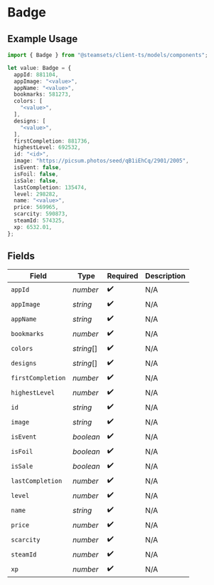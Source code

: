# Badge

## Example Usage

```typescript
import { Badge } from "@steamsets/client-ts/models/components";

let value: Badge = {
  appId: 881104,
  appImage: "<value>",
  appName: "<value>",
  bookmarks: 581273,
  colors: [
    "<value>",
  ],
  designs: [
    "<value>",
  ],
  firstCompletion: 881736,
  highestLevel: 692532,
  id: "<id>",
  image: "https://picsum.photos/seed/qB1iEhCq/2901/2005",
  isEvent: false,
  isFoil: false,
  isSale: false,
  lastCompletion: 135474,
  level: 298282,
  name: "<value>",
  price: 569965,
  scarcity: 590873,
  steamId: 574325,
  xp: 6532.01,
};
```

## Fields

| Field              | Type               | Required           | Description        |
| ------------------ | ------------------ | ------------------ | ------------------ |
| `appId`            | *number*           | :heavy_check_mark: | N/A                |
| `appImage`         | *string*           | :heavy_check_mark: | N/A                |
| `appName`          | *string*           | :heavy_check_mark: | N/A                |
| `bookmarks`        | *number*           | :heavy_check_mark: | N/A                |
| `colors`           | *string*[]         | :heavy_check_mark: | N/A                |
| `designs`          | *string*[]         | :heavy_check_mark: | N/A                |
| `firstCompletion`  | *number*           | :heavy_check_mark: | N/A                |
| `highestLevel`     | *number*           | :heavy_check_mark: | N/A                |
| `id`               | *string*           | :heavy_check_mark: | N/A                |
| `image`            | *string*           | :heavy_check_mark: | N/A                |
| `isEvent`          | *boolean*          | :heavy_check_mark: | N/A                |
| `isFoil`           | *boolean*          | :heavy_check_mark: | N/A                |
| `isSale`           | *boolean*          | :heavy_check_mark: | N/A                |
| `lastCompletion`   | *number*           | :heavy_check_mark: | N/A                |
| `level`            | *number*           | :heavy_check_mark: | N/A                |
| `name`             | *string*           | :heavy_check_mark: | N/A                |
| `price`            | *number*           | :heavy_check_mark: | N/A                |
| `scarcity`         | *number*           | :heavy_check_mark: | N/A                |
| `steamId`          | *number*           | :heavy_check_mark: | N/A                |
| `xp`               | *number*           | :heavy_check_mark: | N/A                |